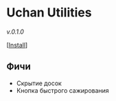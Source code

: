 # Uchan Utilities
*v.0.1.0* 

[<a href="https://github.com/Juribiyan/0chan-utilities/raw/master/es5/0chan-utilities.user.js">Install</a>]

## Фичи
* Скрытие досок
* Кнопка быстрого сажирования
